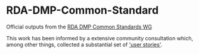 # RDA-DMP-Common-Standard
Official outputs from the [RDA DMP Common Standards WG](https://www.rd-alliance.org/groups/dmp-common-standards-wg) 

This work has been informed by a extensive community consultation which, among other things, collected a substantial set of ['user stories'](https://github.com/RDA-DMP-Common/user-stories).

